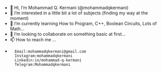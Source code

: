 - 👋 Hi, I’m Mohammad Q. Kermani (@mohammadqkermani)
- 👀 I’m interested in a little bit a lot of subjects (finding my way at the moment)
- 🌱 I’m currently learning How to Program, C++, Boolean Circuits, Lots of Math...
- 💞️ I’m looking to collaborate on something basic at first...
- 📫 How to reach me ... 
-		Email:mohammadqkermani@gmail.com
		Instagram:mohammadqkermani
		Linkedin:in/mohammad-q-kermani
		Telegram:Mohammadqkermani

<!---
mohammadqkermani/mohammadqkermani is a ✨ special ✨ repository because its `README.md` (this file) appears on your GitHub profile.
You can click the Preview link to take a look at your changes.
--->
